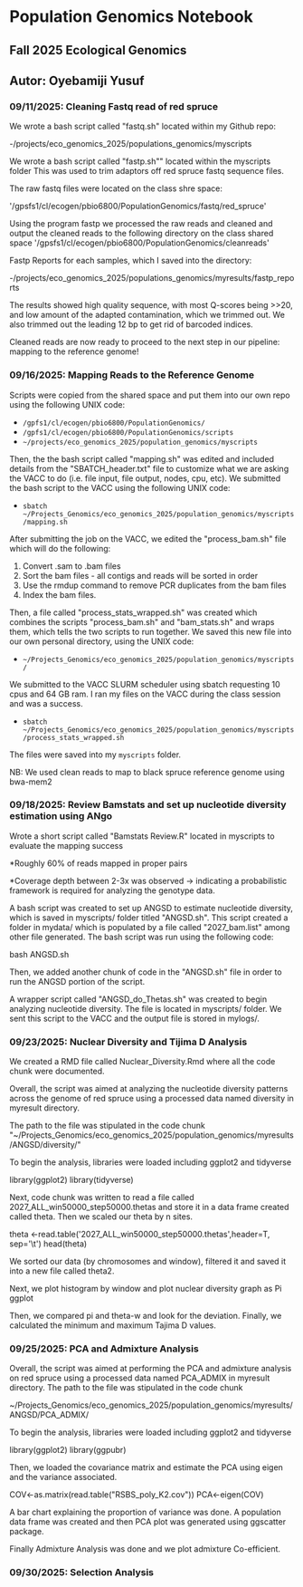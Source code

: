 # Population Genomics Notebook

## Fall 2025 Ecological Genomics

## Autor: Oyebamiji Yusuf

### 09/11/2025: Cleaning Fastq read of red spruce

We wrote a bash script called "fastq.sh" located within my Github repo:

-/projects/eco_genomics_2025/populations_genomics/myscripts

We wrote a bash script called "fastp.sh"" located within the myscripts folder 
This was used to trim adaptors off red spruce fastq sequence files.

The raw fastq files were located on the class shre space:

'/gpsfs1/cl/ecogen/pbio6800/PopulationGenomics/fastq/red_spruce'

Using the program fastp we processed the raw reads and cleaned and output the cleaned reads to the following directory on the class shared space 
'/gpsfs1/cl/ecogen/pbio6800/PopulationGenomics/cleanreads'

Fastp Reports for each samples, which I saved into the directory:

-/projects/eco_genomics_2025/populations_genomics/myresults/fastp_reports

The results showed high quality sequence, with most Q-scores being >>20, and low amount of the adapted contamination, which we trimmed out. We also trimmed out the leading 12 bp to get rid of barcoded indices.

Cleaned reads are now ready to proceed to the next step in our pipeline: mapping to the reference genome! 


### 09/16/2025: Mapping Reads to the Reference Genome

Scripts were copied from the shared space and put them into our own repo using the following UNIX code:

-   `/gpfs1/cl/ecogen/pbio6800/PopulationGenomics/`
-   `/gpfs1/cl/ecogen/pbio6800/PopulationGenomics/scripts`
-   `~/projects/eco_genomics_2025/population_genomics/myscripts`

Then, the the bash script called "mapping.sh" was edited and included details from the "SBATCH_header.txt" file to customize what we are asking the VACC to do (i.e. file input, file output, nodes, cpu, etc). We submitted the bash script to the VACC using the following UNIX code:

-   `sbatch ~/Projects_Genomics/eco_genomics_2025/population_genomics/myscripts/mapping.sh`

After submitting the job on the VACC, we edited the "process_bam.sh" file which will do the following:

1.  Convert .sam to .bam files
2.  Sort the bam files - all contigs and reads will be sorted in order
3.  Use the rmdup command to remove PCR duplicates from the bam files
4.  Index the bam files.

Then, a file called "process_stats_wrapped.sh" was created which combines the scripts "process_bam.sh" and "bam_stats.sh" and wraps them, which tells the two scripts to run together. We saved this new file into our own personal directory, using the UNIX code:

-   `~/Projects_Genomics/eco_genomics_2025/population_genomics/myscripts/`

We submitted to the VACC SLURM scheduler using sbatch requesting 10 cpus and 64 GB ram. I ran my files on the VACC during the class session and was a success. 

-   `sbatch ~/Projects_Genomics/eco_genomics_2025/population_genomics/myscripts/process_stats_wrapped.sh`

 The files were saved into my `myscripts` folder.

NB: We used clean reads to map to black spruce reference genome using bwa-mem2


### 09/18/2025: Review Bamstats and set up nucleotide diversity estimation using ANgo

Wrote a short script called "Bamstats Review.R" located in myscripts to evaluate the mapping success

*Roughly 60% of reads mapped in proper pairs

*Coverage depth between 2-3x was observed -> indicating a probabilistic framework is required for analyzing the genotype data.

A bash script was created to set up ANGSD to estimate nucleotide diversity, which is saved in myscripts/ folder titled "ANGSD.sh". This script created a folder in mydata/ which is populated by a file called "2027_bam.list" among other file generated. The bash script was run using the following code:

bash ANGSD.sh

Then, we added another chunk of code in the "ANGSD.sh" file in order to run the ANGSD portion of the script.

A wrapper script called "ANGSD_do_Thetas.sh" was created to begin analyzing nucleotide diversity. The file is located in myscripts/ folder. We sent this script to the VACC and the output file is stored in mylogs/.


### 09/23/2025: Nuclear Diversity and Tijima D Analysis

We created a RMD file called Nuclear_Diversity.Rmd where all the code chunk were documented.

Overall, the script was aimed at analyzing the nucleotide diversity patterns across the genome of red spruce using a processed data named diversity in myresult directory. 

The path to the file was stipulated in the code chunk
"~/Projects_Genomics/eco_genomics_2025/population_genomics/myresults/ANGSD/diversity/"

To begin the analysis, libraries were loaded including ggplot2 and tidyverse

library(ggplot2)
library(tidyverse)

Next, code chunk was written to read a file called 2027_ALL_win50000_step50000.thetas and store it in a data frame created called theta. Then we scaled our theta by n sites.

theta <-read.table('2027_ALL_win50000_step50000.thetas',header=T, sep='\t')
head(theta)

We sorted our data (by chromosomes and window), filtered it and saved it into a new file called theta2.

Next, we plot histogram by window and plot nuclear diversity graph as Pi
ggplot

Then, we compared pi and theta-w and look for the deviation. Finally, we calculated the minimum and maximum Tajima D values.


### 09/25/2025: PCA and Admixture Analysis 
Overall, the script was aimed at performing the PCA and admixture analysis on red spruce using a processed data named PCA_ADMIX in myresult directory. The path to the file was stipulated in the code chunk

~/Projects_Genomics/eco_genomics_2025/population_genomics/myresults/ANGSD/PCA_ADMIX/

To begin the analysis, libraries were loaded including ggplot2 and tidyverse

library(ggplot2)
library(ggpubr)

Then, we loaded the covariance matrix and estimate the PCA using eigen and the variance associated.

COV<-as.matrix(read.table("RSBS_poly_K2.cov"))
PCA<-eigen(COV)

A bar chart explaining the proportion of variance was done.
A population data frame was created and then PCA plot was generated using ggscatter package.

Finally Admixture Analysis was done and we plot admixture Co-efficient.

### 09/30/2025: Selection Analysis
